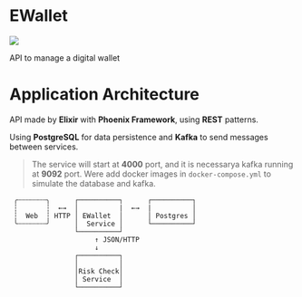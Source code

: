 # EWallet

![](https://github.com/tadeifelipe/e_wallet/actions/workflows/elixir.yaml/badge.svg)

API to manage a digital wallet

# Application Architecture

API made by **Elixir** with **Phoenix Framework**, using **REST** patterns. 

Using **PostgreSQL** for data persistence and **Kafka** to send messages between services.

> The service will start at **4000** port, and it is necessarya kafka running at **9092** port.
Were add docker images in `docker-compose.yml` to simulate the database and kafka.




```
 ╭┄┄┄┄┄┄┄╮      ┌──────────┐      ┌──────────┐ 
 ┆       ┆  ←→  │          |  ←→  |          │ 
 ┆  Web  ┆ HTTP │ EWallet  │      │ Postgres │      
 ╰┄┄┄┄┄┄┄╯      │  Service │      └──────────┘      
                └──────────┘
                     ↑ JSON/HTTP
                     ↓
                ┌──────────┐    
                │          │    
                │Risk Check│      
                │ Service  │      
                └──────────┘      
```

